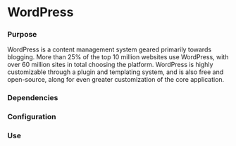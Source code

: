# WordPress

### Purpose

WordPress is a content management system geared primarily towards blogging.
More than 25% of the top 10 million websites use WordPress, with
over 60 million sites in total choosing the platform. WordPress is highly
customizable through a plugin and templating system, and is also free and
open-source, along for even greater customization of the core application.

### Dependencies

### Configuration

### Use
